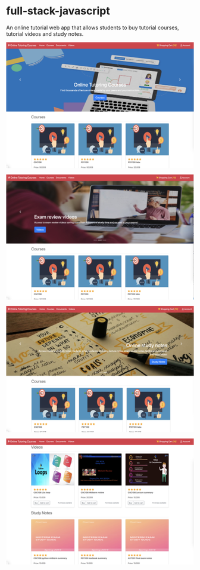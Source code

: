 # full-stack-javascript

An online tutorial web app that allows students to buy tutorial courses, tutorial videos and study notes.

![](./online-tut1.png)

![](./online-tut2.png)

![](./online-tut3.png)

![](./online-tut4.png)